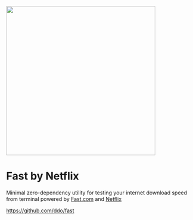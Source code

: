 <img src="https://raw.githubusercontent.com/ovrclk/awesome-akash/benchmarking/fast/fast-logo.svg" width="400">

# Fast by Netflix
Minimal zero-dependency utility for testing your internet download speed from terminal powered by [Fast.com](https://fast.com) and [Netflix](https://netflix.com)

https://github.com/ddo/fast